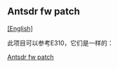 ## Antsdr fw patch 

[[English]](../../../../device_and_usage_manual/ANTSDR_E_Series_Module/ANTSDR_E200_Reference_Manual/Antsdr-fw-patch.html)

此项目可以参考E310，它们是一样的：

[Antsdr fw patch](../ANTSDR_E310_Reference_Manual/Antsdr-fw-patch_cn.md)